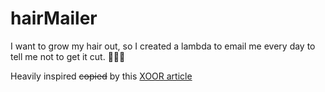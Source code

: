 # hairMailer
I want to grow my hair out, so I created a lambda to email me every day to tell me not to get it cut. 🤷🏻‍♀️

Heavily inspired <s>copied</s> by this [XOOR article](https://medium.com/@xoor/sending-emails-with-attachments-with-aws-lambda-and-node-js-e6a78500227c)
